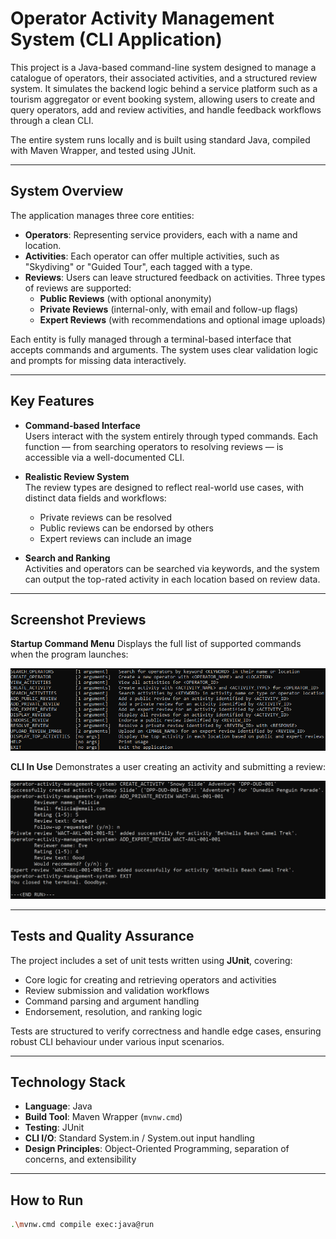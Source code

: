 # Operator Activity Management System (CLI Application)

This project is a Java-based command-line system designed to manage a catalogue of operators, their associated activities, and a structured review system. It simulates the backend logic behind a service platform such as a tourism aggregator or event booking system, allowing users to create and query operators, add and review activities, and handle feedback workflows through a clean CLI.

The entire system runs locally and is built using standard Java, compiled with Maven Wrapper, and tested using JUnit.

---

## System Overview

The application manages three core entities:

- **Operators**: Representing service providers, each with a name and location.
- **Activities**: Each operator can offer multiple activities, such as "Skydiving" or "Guided Tour", each tagged with a type.
- **Reviews**: Users can leave structured feedback on activities. Three types of reviews are supported:
  - **Public Reviews** (with optional anonymity)
  - **Private Reviews** (internal-only, with email and follow-up flags)
  - **Expert Reviews** (with recommendations and optional image uploads)

Each entity is fully managed through a terminal-based interface that accepts commands and arguments. The system uses clear validation logic and prompts for missing data interactively.

---

## Key Features

- **Command-based Interface**  
  Users interact with the system entirely through typed commands. Each function — from searching operators to resolving reviews — is accessible via a well-documented CLI.

- **Realistic Review System**  
  The review types are designed to reflect real-world use cases, with distinct data fields and workflows:

  - Private reviews can be resolved
  - Public reviews can be endorsed by others
  - Expert reviews can include an image

- **Search and Ranking**  
  Activities and operators can be searched via keywords, and the system can output the top-rated activity in each location based on review data.

---

## Screenshot Previews

**Startup Command Menu**
Displays the full list of supported commands when the program launches:

![CLI Commands Screenshot](img/OperatorSystemCommandList.png)

**CLI In Use**
Demonstrates a user creating an activity and submitting a review:

![CLI Interaction Screenshot](img/OperatorSystemReviewImg.png)

---

## Tests and Quality Assurance

The project includes a set of unit tests written using **JUnit**, covering:

- Core logic for creating and retrieving operators and activities
- Review submission and validation workflows
- Command parsing and argument handling
- Endorsement, resolution, and ranking logic

Tests are structured to verify correctness and handle edge cases, ensuring robust CLI behaviour under various input scenarios.

---

## Technology Stack

- **Language**: Java
- **Build Tool**: Maven Wrapper (`mvnw.cmd`)
- **Testing**: JUnit
- **CLI I/O**: Standard System.in / System.out input handling
- **Design Principles**: Object-Oriented Programming, separation of concerns, and extensibility

---

## How to Run

```bash
.\mvnw.cmd compile exec:java@run
```
